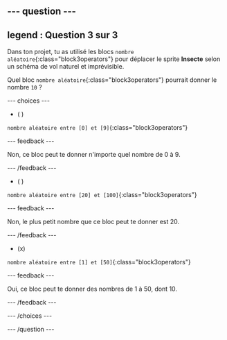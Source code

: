 
--- question ---
---
legend : Question 3 sur 3
---

Dans ton projet, tu as utilisé les blocs `nombre aléatoire`{:class="block3operators"} pour déplacer le sprite **Insecte** selon un schéma de vol naturel et imprévisible.

Quel bloc `nombre aléatoire`{:class="block3operators"} pourrait donner le nombre `10` ?

--- choices ---

- ( )

`nombre aléatoire entre [0] et [9]`{:class="block3operators"}

  --- feedback ---

  Non, ce bloc peut te donner n'importe quel nombre de 0 à 9.

  --- /feedback ---

- ( )

`nombre aléatoire entre [20] et [100]`{:class="block3operators"}

  --- feedback ---

Non, le plus petit nombre que ce bloc peut te donner est 20.

  --- /feedback ---

- (x)

`nombre aléatoire entre [1] et [50]`{:class="block3operators"}

  --- feedback ---

Oui, ce bloc peut te donner des nombres de 1 à 50, dont 10.

  --- /feedback ---

--- /choices ---

--- /question ---
